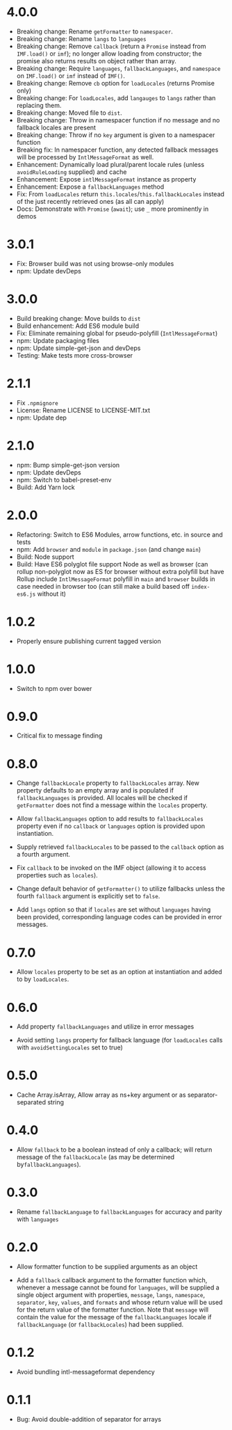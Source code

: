 # 4.0.0

- Breaking change: Rename `getFormatter` to `namespacer`.
- Breaking change: Rename `langs` to `languages`
- Breaking change: Remove `callback` (return a `Promise` instead
    from `IMF.load()` or `imf`); no longer allow loading from constructor;
   the promise also returns results on object rather than array.
- Breaking change: Require `languages`, `fallbackLanguages`, and `namespace`
    on `IMF.load()` or `imf` instead of `IMF()`.
- Breaking change: Remove `cb` option for `loadLocales` (returns Promise only)
- Breaking change: For `loadLocales`, add `langauges` to `langs` rather than
    replacing them.
- Breaking change: Moved file to `dist`.
- Breaking change: Throw in namespacer function if no message and no fallback
    locales are present
- Breaking change: Throw if no `key` argument is given to a namespacer function
- Breaking fix: In namespacer function, any detected fallback messages will be
    processed by `IntlMessageFormat` as well.
- Enhancement: Dynamically load plural/parent locale rules (unless
    `avoidRuleLoading` supplied) and cache
- Enhancement: Expose `intlMessageFormat` instance as property
- Enhancement: Expose a `fallbackLanguages` method
- Fix: From `loadLocales` return `this.locales`/`this.fallbackLocales`
    instead of the just recently retrieved ones (as all can apply)
- Docs: Demonstrate with `Promise` (`await`); use `_` more prominently in demos

# 3.0.1

- Fix: Browser build was not using browse-only modules
- npm: Update devDeps

# 3.0.0

- Build breaking change: Move builds to `dist`
- Build enhancement: Add ES6 module build
- Fix: Eliminate remaining global for pseudo-polyfill (`IntlMessageFormat`)
- npm: Update packaging files
- npm: Update simple-get-json and devDeps
- Testing: Make tests more cross-browser

# 2.1.1

- Fix `.npmignore`
- License: Rename LICENSE to LICENSE-MIT.txt
- npm: Update dep

# 2.1.0

- npm: Bump simple-get-json version
- npm: Update devDeps
- npm: Switch to babel-preset-env
- Build: Add Yarn lock

# 2.0.0

- Refactoring: Switch to ES6 Modules, arrow functions, etc. in source and tests
- npm: Add `browser` and `module` in `package.json` (and change `main`)
- Build: Node support
- Build: Have ES6 polyglot file support Node as well as browser (can rollup
    non-polyglot now as ES for browser without extra polyfill but have Rollup
    include `IntlMessageFormat` polyfill in `main` and `browser` builds in
    case needed in browser too (can still make a build based off `index-es6.js`
    without it)

# 1.0.2

- Properly ensure publishing current tagged version

# 1.0.0

- Switch to npm over bower

# 0.9.0

- Critical fix to message finding

# 0.8.0

- Change `fallbackLocale` property to `fallbackLocales` array. New
    property defaults to an empty array and is populated if
    `fallbackLanguages` is provided. All locales will be checked
    if `getFormatter` does not find a message within the `locales` property.

- Allow `fallbackLanguages` option to add results to `fallbackLocales`
    property even if no `callback` or `languages` option is provided
    upon instantiation.

- Supply retrieved `fallbackLocales` to be passed to the `callback` option
    as a fourth argument.

- Fix `callback` to be invoked on the IMF object (allowing it
    to access properties such as `locales`).

- Change default behavior of `getFormatter()` to utilize fallbacks
    unless the fourth `fallback` argument is explicitly set to `false`.

- Add `langs` option so that if `locales` are set without
    `languages` having been provided, corresponding language
    codes can be provided in error messages.

# 0.7.0

- Allow `locales` property to be set as an option at instantiation
    and added to by `loadLocales`.

# 0.6.0

- Add property `fallbackLanguages` and utilize in error messages

- Avoid setting `langs` property for fallback language (for
      `loadLocales` calls with `avoidSettingLocales` set to true)

# 0.5.0

- Cache Array.isArray, Allow array as ns+key argument or as
    separator-separated string

# 0.4.0

- Allow `fallback` to be a boolean instead of only a callback;
    will return message of the `fallbackLocale` (as may be determined
    by`fallbackLanguages`).

# 0.3.0

- Rename `fallbackLanguage` to `fallbackLanguages` for accuracy
    and parity with `languages`

# 0.2.0

- Allow formatter function to be supplied arguments as an object

- Add a `fallback` callback argument to the formatter function which,
    whenever a message cannot be found for `languages`, will be supplied
    a single object argument with properties, `message`, `langs`,
    `namespace`, `separator`, `key`, `values`, and `formats` and whose
    return value will be used for the return value of the formatter
    function. Note that `message` will contain the value for the message
    of the `fallbackLanguages` locale if `fallbackLanguage` (or
    `fallbackLocales`) had been supplied.

# 0.1.2

- Avoid bundling intl-messageformat dependency

# 0.1.1

- Bug: Avoid double-addition of separator for arrays

